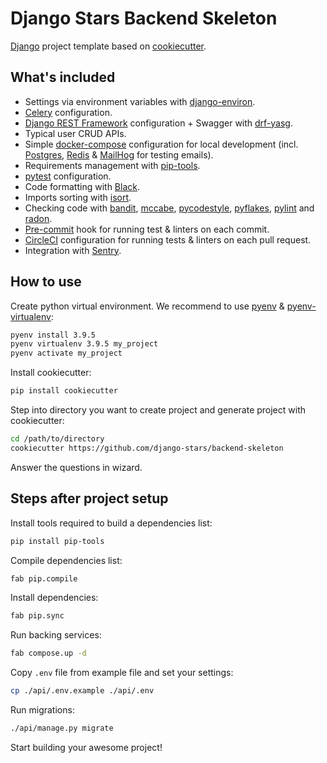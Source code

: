 # Django Stars Backend Skeleton

[Django](https://www.djangoproject.com/) project template based on [cookiecutter](https://cookiecutter.readthedocs.io/).

## What's included

* Settings via environment variables with [django-environ](https://django-environ.readthedocs.io/).
* [Celery](http://www.celeryproject.org/) configuration.
* [Django REST Framework](https://www.django-rest-framework.org/) configuration + Swagger with [drf-yasg](https://drf-yasg.readthedocs.io/).
* Typical user CRUD APIs.
* Simple [docker-compose](https://docs.docker.com/compose/) configuration for local development (incl. [Postgres](https://www.postgresql.org/), [Redis](https://redis.io/) & [MailHog](https://github.com/mailhog/MailHog) for testing emails).
* Requirements management with [pip-tools](https://pypi.org/project/pip-tools/).
* [pytest](https://docs.pytest.org/) configuration.
* Code formatting with [Black](https://black.readthedocs.io/).
* Imports sorting with [isort](https://isort.readthedocs.io/).
* Checking code with [bandit](https://bandit.readthedocs.io/), [mccabe](https://pypi.org/project/mccabe/), [pycodestyle](http://pycodestyle.pycqa.org/), [pyflakes](https://pypi.org/project/pyflakes/), [pylint](https://www.pylint.org/) and [radon](https://radon.readthedocs.io/).
* [Pre-commit](https://pre-commit.com/) hook for running test & linters on each commit.
* [CircleCI](https://circleci.com/) configuration for running tests & linters on each pull request.
* Integration with [Sentry](https://sentry.io/).

## How to use

Create python virtual environment. We recommend to use [pyenv](https://github.com/pyenv/pyenv) & [pyenv-virtualenv](https://github.com/pyenv/pyenv-virtualenv):

```bash
pyenv install 3.9.5
pyenv virtualenv 3.9.5 my_project
pyenv activate my_project
```

Install cookiecutter:

```bash
pip install cookiecutter
```

Step into directory you want to create project and generate project with cookiecutter:

```bash
cd /path/to/directory
cookiecutter https://github.com/django-stars/backend-skeleton
```

Answer the questions in wizard.

## Steps after project setup

Install tools required to build a dependencies list:

```bash
pip install pip-tools
```

Compile dependencies list:

```bash
fab pip.compile
```

Install dependencies:

```bash
fab pip.sync
```

Run backing services:

```bash
fab compose.up -d
```

Copy `.env` file from example file and set your settings:

```bash
cp ./api/.env.example ./api/.env
```

Run migrations:

```bash
./api/manage.py migrate
```

Start building your awesome project!
